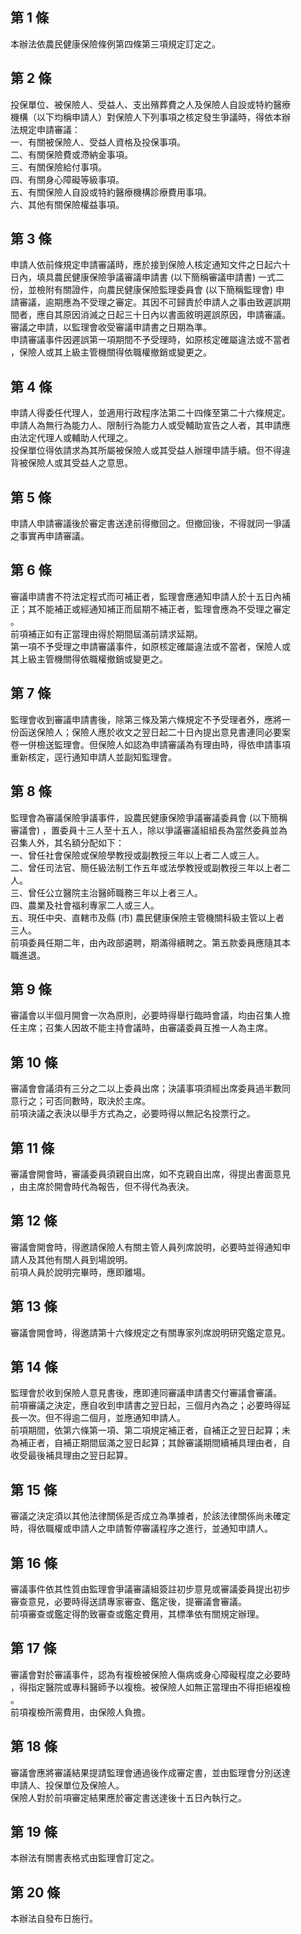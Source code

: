 第 1 條
-------
本辦法依農民健康保險條例第四條第三項規定訂定之。

第 2 條
-------
投保單位、被保險人、受益人、支出殯葬費之人及保險人自設或特約醫療  
機構（以下均稱申請人）對保險人下列事項之核定發生爭議時，得依本辦  
法規定申請審議：  
一、有關被保險人、受益人資格及投保事項。  
二、有關保險費或滯納金事項。  
三、有關保險給付事項。  
四、有關身心障礙等級事項。  
五、有關保險人自設或特約醫療機構診療費用事項。  
六、其他有關保險權益事項。

第 3 條
-------
申請人依前條規定申請審議時，應於接到保險人核定通知文件之日起六十  
日內，填具農民健康保險爭議審議申請書 (以下簡稱審議申請書) 一式二  
份，並檢附有關證件，向農民健康保險監理委員會 (以下簡稱監理會) 申  
請審議，逾期應為不受理之審定。其因不可歸責於申請人之事由致遲誤期  
間者，應自其原因消滅之日起三十日內以書面敘明遲誤原因，申請審議。  
審議之申請，以監理會收受審議申請書之日期為準。  
申請審議事件因遲誤第一項期間不予受理時，如原核定確屬違法或不當者  
，保險人或其上級主管機關得依職權撤銷或變更之。

第 4 條
-------
申請人得委任代理人，並適用行政程序法第二十四條至第二十六條規定。  
申請人為無行為能力人、限制行為能力人或受輔助宣告之人者，其申請應  
由法定代理人或輔助人代理之。  
投保單位得依請求為其所屬被保險人或其受益人辦理申請手續。但不得違  
背被保險人或其受益人之意思。

第 5 條
-------
申請人申請審議後於審定書送達前得撤回之。但撤回後，不得就同一爭議  
之事實再申請審議。

第 6 條
-------
審議申請書不符法定程式而可補正者，監理會應通知申請人於十五日內補  
正；其不能補正或經通知補正而屆期不補正者，監理會應為不受理之審定  
。  
前項補正如有正當理由得於期間屆滿前請求延期。  
第一項不予受理之申請審議事件，如原核定確屬違法或不當者，保險人或  
其上級主管機關得依職權撤銷或變更之。

第 7 條
-------
監理會收到審議申請書後，除第三條及第六條規定不予受理者外，應將一  
份函送保險人；保險人應於收文之翌日起二十日內提出意見書連同必要案  
卷一併檢送監理會。但保險人如認為申請審議為有理由時，得依申請事項  
重新核定，逕行通知申請人並副知監理會。

第 8 條
-------
監理會為審議保險爭議事件，設農民健康保險爭議審議委員會 (以下簡稱  
審議會) ，置委員十三人至十五人，除以爭議審議組組長為當然委員並為  
召集人外，其名額分配如下：  
一、曾任社會保險或保險學教授或副教授三年以上者二人或三人。  
二、曾任司法官、簡任級法制工作五年或法學教授或副教授三年以上者二  
    人。  
三、曾任公立醫院主治醫師職務三年以上者三人。  
四、農業及社會福利專家二人或三人。  
五、現任中央、直轄市及縣 (市) 農民健康保險主管機關科級主管以上者  
    三人。  
前項委員任期二年，由內政部遴聘，期滿得續聘之。第五款委員應隨其本  
職進退。

第 9 條
-------
審議會以半個月開會一次為原則，必要時得舉行臨時會議，均由召集人擔  
任主席；召集人因故不能主持會議時，由審議委員互推一人為主席。

第 10 條
--------
審議會會議須有三分之二以上委員出席；決議事項須經出席委員過半數同  
意行之；可否同數時，取決於主席。  
前項決議之表決以舉手方式為之，必要時得以無記名投票行之。

第 11 條
--------
審議會開會時，審議委員須親自出席，如不克親自出席，得提出書面意見  
，由主席於開會時代為報告，但不得代為表決。

第 12 條
--------
審議會開會時，得邀請保險人有關主管人員列席說明，必要時並得通知申  
請人及其他有關人員到場說明。  
前項人員於說明完畢時，應即離場。

第 13 條
--------
審議會開會時，得邀請第十六條規定之有關專家列席說明研究鑑定意見。

第 14 條
--------
監理會於收到保險人意見書後，應即連同審議申請書交付審議會審議。  
前項審議之決定，應自收到申請書之翌日起，三個月內為之；必要時得延  
長一次。但不得逾二個月，並應通知申請人。  
前項期間，依第六條第一項、第二項規定補正者，自補正之翌日起算；未  
為補正者，自補正期間屆滿之翌日起算；其餘審議期間續補具理由者，自  
收受最後補具理由之翌日起算。

第 15 條
--------
審議之決定須以其他法律關係是否成立為準據者，於該法律關係尚未確定  
時，得依職權或申請人之申請暫停審議程序之進行，並通知申請人。

第 16 條
--------
審議事件依其性質由監理會爭議審議組簽註初步意見或審議委員提出初步  
審查意見，必要時得送請專家審查、鑑定後，提審議會審議。  
前項審查或鑑定得酌致審查或鑑定費用，其標準依有關規定辦理。

第 17 條
--------
審議會對於審議事件，認為有複檢被保險人傷病或身心障礙程度之必要時  
，得指定醫院或專科醫師予以複檢。被保險人如無正當理由不得拒絕複檢  
。  
前項複檢所需費用，由保險人負擔。

第 18 條
--------
審議會應將審議結果提請監理會通過後作成審定書，並由監理會分別送達  
申請人、投保單位及保險人。  
保險人對於前項審定結果應於審定書送達後十五日內執行之。

第 19 條
--------
本辦法有關書表格式由監理會訂定之。

第 20 條
--------
本辦法自發布日施行。


